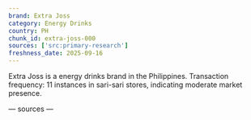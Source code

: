 ```yaml
---
brand: Extra Joss
category: Energy Drinks
country: PH
chunk_id: extra-joss-000
sources: ['src:primary-research']
freshness_date: 2025-09-16
---
```


Extra Joss is a energy drinks brand in the Philippines. Transaction frequency: 11 instances in sari-sari stores, indicating moderate market presence.

— sources —
